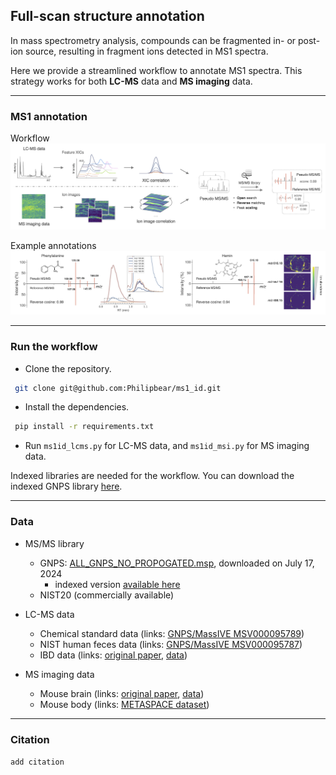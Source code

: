 ## Full-scan structure annotation

In mass spectrometry analysis, compounds can be fragmented in- or post-ion source, resulting in fragment ions detected in MS1 spectra.

Here we provide a streamlined workflow to annotate MS1 spectra. This strategy works for both **LC-MS** data and **MS imaging** data.

----------------

### MS1 annotation
Workflow
![Annotation workflow](fig/workflow.png)

Example annotations
![Example annotation](fig/eg_annotation.png)

----------------

### Run the workflow
- Clone the repository.
```bash
 git clone git@github.com:Philipbear/ms1_id.git
```
- Install the dependencies.
```bash
 pip install -r requirements.txt
```
- Run `ms1id_lcms.py` for LC-MS data, and `ms1id_msi.py` for MS imaging data.

Indexed libraries are needed for the workflow. You can download the indexed GNPS library [here](https://github.com/Philipbear/ms1_id/releases/tag/v0.0.1).

----------------

### Data
- MS/MS library
  - GNPS: [ALL_GNPS_NO_PROPOGATED.msp](https://external.gnps2.org/gnpslibrary), downloaded on July 17, 2024
    - indexed version [available here](https://github.com/Philipbear/ms1_id/releases/tag/v0.0.1)
  - NIST20 (commercially available)

- LC-MS data
  - Chemical standard data (links: [GNPS/MassIVE MSV000095789](https://massive.ucsd.edu/ProteoSAFe/dataset.jsp?task=361b126b35f64bb89a99e7a9974cf8a7))
  - NIST human feces data (links: [GNPS/MassIVE MSV000095787](https://massive.ucsd.edu/ProteoSAFe/dataset.jsp?task=fa2bf73306ef4e7d89a3e3d3a4cb76d1))
  - IBD data (links: [original paper](https://www.nature.com/articles/s41586-019-1237-9), [data](https://www.metabolomicsworkbench.org/data/DRCCMetadata.php?Mode=Project&ProjectID=PR000639))

- MS imaging data
  - Mouse brain (links: [original paper](https://www.nature.com/articles/nmeth.4072), [data](https://www.ebi.ac.uk/metabolights/editor/MTBLS313))
  - Mouse body (links: [METASPACE dataset](https://metaspace2020.eu/dataset/2022-07-08_20h45m00s))

[//]: # (  - Mouse kidney &#40;links: [METASPACE dataset]&#40;https://metaspace2020.eu/dataset/2019-03-28_18h03m06s&#41;&#41;)
[//]: # (  - Mouse liver &#40;links: [METASPACE dataset]&#40;https://metaspace2020.eu/dataset/2017-02-23_09h51m18s&#41;&#41;)

----------------

### Citation
``
add citation
``